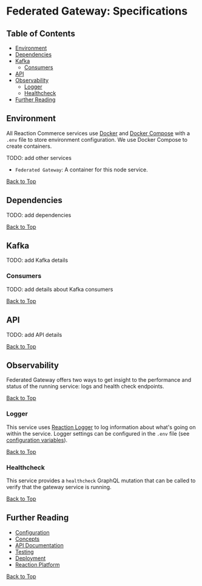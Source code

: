 # Federated Gateway: Specifications

## Table of Contents
- [Environment](#environment)
- [Dependencies](#dependencies)
- [Kafka](#kafka)
  - [Consumers](#consumers)
- [API](#api)
- [Observability](#observability)
  - [Logger](#logger)
  - [Healthcheck](#healthcheck)
- [Further Reading](#further-reading)

## Environment

All Reaction Commerce services use [Docker][docker] and [Docker Compose][docker-compose] with a `.env` file to store environment configuration. We use Docker Compose to create containers.

TODO: add other services
- `Federated Gateway`: A container for this node service.

[Back to Top][top]

## Dependencies

TODO: add dependencies

[Back to Top][top]

## Kafka

TODO: add Kafka details

### Consumers

TODO:  add details about Kafka consumers

[Back to Top][top]

## API

TODO: add API details

[Back to Top][top]

## Observability
Federated Gateway offers two ways to get insight to the performance and status of the running service: logs and health check endpoints.

[Back to Top][top]

### Logger
This service uses [Reaction Logger](https://github.com/reactioncommerce/logger) to log information about what's going on within the service. Logger settings can be configured in the `.env` file (see [configuration variables](configuration.md#variables)).

[Back to Top][top]

### Healthcheck
This service provides a `healthcheck` GraphQL mutation that can be called to verify that the gateway service is running.

[Back to Top][top]

## Further Reading

- [Configuration](configuration.md)
- [Concepts](concepts.md)
- [API Documentation](api.md)
- [Testing](testing.md)
- [Deployment](deployment.md)
- [Reaction Platform][platform]

[Back to Top][top]

[top]: #federated-gateway-specifications
[docker]: https://www.docker.com/get-started
[docker-compose]: https://docs.docker.com/compose/install/
[platform]: https://github.com/reactioncommerce/reaction-platform
